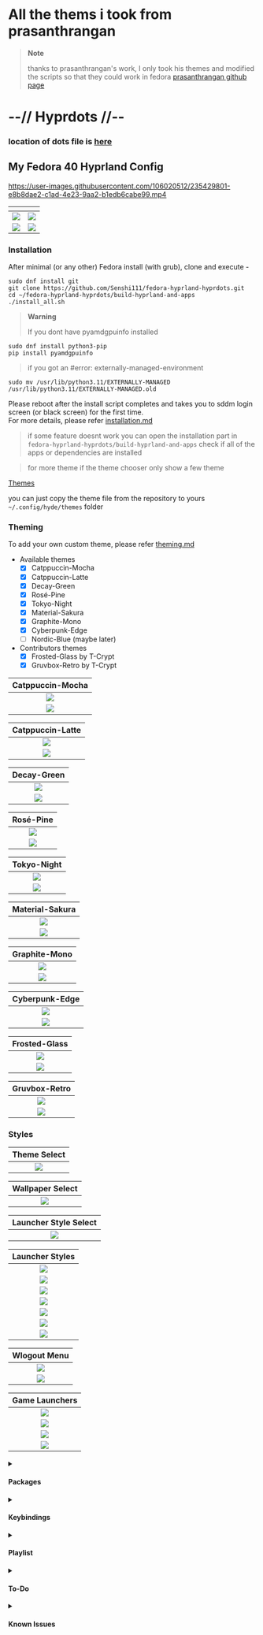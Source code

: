 # All the thems i took from prasanthrangan
> **Note**
>
> thanks to prasanthrangan's work, I only took his themes and modified the scripts so that they could work in fedora
>[prasanthrangan github page](https://github.com/prasanthrangan/hyprdots) 




# --// Hyprdots //--

### location of dots file is [here](https://github.com/Senshi111/hyprland-hyprdots-files.git) 
    
## My Fedora 40 Hyprland Config
https://user-images.githubusercontent.com/106020512/235429801-e8b8dae2-c1ad-4e23-9aa2-b1edb6cabe99.mp4

| <!-- --> | <!-- --> |
| --- | --- |
| ![](https://raw.githubusercontent.com/prasanthrangan/hyprdots/main/Source/assets/showcase_1.png) | ![](https://raw.githubusercontent.com/prasanthrangan/hyprdots/main/Source/assets/showcase_2.png) |
| ![](https://raw.githubusercontent.com/prasanthrangan/hyprdots/main/Source/assets/showcase_3.png) | ![](https://raw.githubusercontent.com/prasanthrangan/hyprdots/main/Source/assets/showcase_4.png) |


### Installation

   

After minimal (or any other) Fedora install (with grub), clone and execute -
```shell
sudo dnf install git
git clone https://github.com/Senshi111/fedora-hyprland-hyprdots.git
cd ~/fedora-hyprland-hyprdots/build-hyprland-and-apps
./install_all.sh
```

> **Warning**
>
> If you dont have pyamdgpuinfo installed
```shell
sudo dnf install python3-pip
pip install pyamdgpuinfo
```
> if you got an  #error: externally-managed-environment
```shell
sudo mv /usr/lib/python3.11/EXTERNALLY-MANAGED /usr/lib/python3.11/EXTERNALLY-MANAGED.old
```

Please reboot after the install script completes and takes you to sddm login screen (or black screen) for the first time.   
For more details, please refer [installation.md](https://github.com/prasanthrangan/hyprdots/blob/main/installation.md)

> if some feature doesnt work you can open the installation part in ```fedora-hyprland-hyprdots/build-hyprland-and-apps``` check if all of the apps or dependencies are installed

> for more theme if the theme chooser only show a few theme

[Themes](https://github.com/prasanthrangan/hyde-themes.git)

you can just copy the theme file from the repository to yours ```~/.config/hyde/themes``` folder

### Theming
To add your own custom theme, please refer [theming.md](https://github.com/prasanthrangan/hyprdots/blob/main/theming.md)
- Available themes
    - [x] Catppuccin-Mocha
    - [x] Catppuccin-Latte
    - [x] Decay-Green
    - [x] Rosé-Pine
    - [x] Tokyo-Night
    - [x] Material-Sakura
    - [x] Graphite-Mono
    - [x] Cyberpunk-Edge
    - [ ] Nordic-Blue (maybe later)

- Contributors themes
    - [x] Frosted-Glass by T-Crypt
    - [x] Gruvbox-Retro by T-Crypt

| Catppuccin-Mocha |
| :-: |
| ![](https://raw.githubusercontent.com/prasanthrangan/hyprdots/main/Source/assets/theme_mocha_1.png) |
| ![](https://raw.githubusercontent.com/prasanthrangan/hyprdots/main/Source/assets/theme_mocha_2.png) |

| Catppuccin-Latte |
| :-: |
| ![](https://raw.githubusercontent.com/prasanthrangan/hyprdots/main/Source/assets/theme_latte_1.png) |
| ![](https://raw.githubusercontent.com/prasanthrangan/hyprdots/main/Source/assets/theme_latte_2.png) |

| Decay-Green |
| :-: |
| ![](https://raw.githubusercontent.com/prasanthrangan/hyprdots/main/Source/assets/theme_decay_1.png) |
| ![](https://raw.githubusercontent.com/prasanthrangan/hyprdots/main/Source/assets/theme_decay_2.png) |

| Rosé-Pine |
| :-: |
| ![](https://raw.githubusercontent.com/prasanthrangan/hyprdots/main/Source/assets/theme_rosine_1.png) |
| ![](https://raw.githubusercontent.com/prasanthrangan/hyprdots/main/Source/assets/theme_rosine_2.png) |

| Tokyo-Night |
| :-: |
| ![](https://raw.githubusercontent.com/prasanthrangan/hyprdots/main/Source/assets/theme_tokyo_1.png) |
| ![](https://raw.githubusercontent.com/prasanthrangan/hyprdots/main/Source/assets/theme_tokyo_2.png) |

| Material-Sakura |
| :-: |
| ![](https://raw.githubusercontent.com/prasanthrangan/hyprdots/main/Source/assets/theme_maura_1.png) |
| ![](https://raw.githubusercontent.com/prasanthrangan/hyprdots/main/Source/assets/theme_maura_2.png) |

| Graphite-Mono |
| :-: |
| ![](https://raw.githubusercontent.com/prasanthrangan/hyprdots/main/Source/assets/theme_graph_1.png) |
| ![](https://raw.githubusercontent.com/prasanthrangan/hyprdots/main/Source/assets/theme_graph_2.png) |

| Cyberpunk-Edge |
| :-: |
| ![](https://raw.githubusercontent.com/prasanthrangan/hyprdots/main/Source/assets/theme_cedge_1.png) |
| ![](https://raw.githubusercontent.com/prasanthrangan/hyprdots/main/Source/assets/theme_cedge_2.png) |

| Frosted-Glass |
| :-: |
| ![](https://raw.githubusercontent.com/prasanthrangan/hyprdots/main/Source/assets/theme_frosted_1.png) |
| ![](https://raw.githubusercontent.com/prasanthrangan/hyprdots/main/Source/assets/theme_frosted_2.png) |

| Gruvbox-Retro |
| :-: |
| ![](https://raw.githubusercontent.com/prasanthrangan/hyprdots/main/Source/assets/theme_gruvbox_1.png) |
| ![](https://raw.githubusercontent.com/prasanthrangan/hyprdots/main/Source/assets/theme_gruvbox_2.png) |


### Styles

| Theme Select |
| :-: |
| ![](https://raw.githubusercontent.com/prasanthrangan/hyprdots/main/Source/assets/theme_select.png) |

| Wallpaper Select |
| :-: |
| ![](https://raw.githubusercontent.com/prasanthrangan/hyprdots/main/Source/assets/walls_select.png) |

| Launcher Style Select |
| :-: |
| ![](https://raw.githubusercontent.com/prasanthrangan/hyprdots/main/Source/assets/rofi_style_sel.png) |

| Launcher Styles |
| :-: |
| ![](https://raw.githubusercontent.com/prasanthrangan/hyprdots/main/Source/assets/rofi_style_1.png) |
| ![](https://raw.githubusercontent.com/prasanthrangan/hyprdots/main/Source/assets/rofi_style_2.png) |
| ![](https://raw.githubusercontent.com/prasanthrangan/hyprdots/main/Source/assets/rofi_style_3.png) |
| ![](https://raw.githubusercontent.com/prasanthrangan/hyprdots/main/Source/assets/rofi_style_4.png) |
| ![](https://raw.githubusercontent.com/prasanthrangan/hyprdots/main/Source/assets/rofi_style_5.png) |
| ![](https://raw.githubusercontent.com/prasanthrangan/hyprdots/main/Source/assets/rofi_style_6.png) |
| ![](https://raw.githubusercontent.com/prasanthrangan/hyprdots/main/Source/assets/rofi_style_7.png) |

| Wlogout Menu |
| :-: |
| ![](https://raw.githubusercontent.com/prasanthrangan/hyprdots/main/Source/assets/wlog_style_1.png) |
| ![](https://raw.githubusercontent.com/prasanthrangan/hyprdots/main/Source/assets/wlog_style_2.png) |

| Game Launchers |
| :-: |
| ![](https://raw.githubusercontent.com/prasanthrangan/hyprdots/main/Source/assets/game_launch_1.png) |
| ![](https://raw.githubusercontent.com/prasanthrangan/hyprdots/main/Source/assets/game_launch_2.png) |
| ![](https://raw.githubusercontent.com/prasanthrangan/hyprdots/main/Source/assets/game_launch_3.png) |
| ![](https://raw.githubusercontent.com/prasanthrangan/hyprdots/main/Source/assets/game_launch_4.png) |


<details>
<summary><h4>Packages</h4></summary>

| tools | |
| :-- | --- |
pipewire | audio and video server
pipewire-alsa | for audio
pipewire-audio | for audio
pipewire-jack | for audio
pipewire-pulse | for audio
wireplumber | audio and video server
network-manager | network manager
network-manager-gnome | nm tray
bluez | for bluetooth
blueman | bt tray
brightnessctl | brightness control for laptop

| login | |
| :-- | --- |
sddm-git | display manager for login
qt5-wayland | for QT wayland XDP
qt6-wayland | for QT wayland XDP

| hypr | |
| :-- | --- |
hyprland-git | main window manager 
dunst | graphical notification daemon
rofi-lbonn-wayland | app launcher
waybar | status bar
swww | wallpaper app
swayidle | idle management daemon
wlogout | logout screen
grim | screenshot tool
slurp | selects region for screenshot/screenshare
swappy | screenshot editor
cliphist | clipboard manager

| dependencies | |
| :-- | --- |
polkit-kde-agent | authentication agent
xdg-desktop-portal-hyprland-git | XDG Desktop Portal
xdg-desktop-portal-gtk | XDG Desktop Portal file picker
imagemagick | for kitty/neofetch image processing
qt5-imageformats | for dolphin thumbnails
pavucontrol | audio settings gui
pamixer | for waybar audio

| theming | |
| :-- | --- |
nwg-look | theming GTK apps
kvantum | theming QT apps
qt5ct | theming QT5 apps

| applications | |
| :-- | --- |
firefox | browser
kitty | terminal
neofetch | fetch tool
dolphin | kde file manager
visual-studio-code | gui code editor
vim | text editor
ark | kde file archiver

| shell | |
| :-- | --- |
zsh | main shell
exa | colorful file lister
oh-my-zsh-git | for zsh plugins
pokemon-colorscripts-git | display pokemon sprites

</details>


<details>
<summary><h4>Keybindings</h4></summary>

| Keys | Action |
| :--  | :-- |
| `Super` + `Q`| quit active/focused window
| `Super` + `Del` | quit hyprland session
| `Super` + `W` | toggle window on focus to float
| `Alt` + `Enter` | toggle window on focus to fullscreen
| `Alt` + `J` | toggle layout
| `Super` + `G` | toggle window group
| `Super` + `T` | launch kitty terminal
| `Super` + `E` | launch dolphin file explorer
| `Super` + `V` | launch Vs code
| `Super` + `F` | launch firefox
| `Super` + `A` | launch desktop applications (rofi)
| `Super` + `Tab` | switch open applications (rofi)
| `Super` + `R` | browse system files (rofi)
| `F10` | mute audio output (toggle)
| `F11` | decrease volume (hold)
| `F12` | increase volume (hold)
| `Super` + `L` | lock screen
| `Super` + `Backspace` | logout menu
| `Super` + `P` | screenshot snip
| `Super` + `Alt` + `P` | print current screen
| `Super` + `RightClick` | resize the window 
| `Super` + `LeftClick` | change the window position
| `Super` + `MouseScroll` | cycle through workspaces
| `Super` + `Shift` + `←` `→` `↑` `↓` | resize windows (hold)
| `Super` + `[0-9]` | switch to workspace [0-9]
| `Super` + `Shift` + `[0-9]` | move active window to workspace [0-9]
| `Super` + `Alt` + `S` | move window to special workspace
| `Super` + `S` | toogle to special workspace
| `Super` + `Alt` + `→` | next wallpaper
| `Super` + `Alt` + `←` | previous wallpaper
| `Super` + `Alt` + `↑` | next waybar mode
| `Super` + `Alt` + `↓` | previous waybar mode
| `Super` + `Shift` + `T` | theme select menu
| `Super` + `Shift` + `A` | rofi style select menu
| `Super` + `Alt` + `G` | disable hypr effects for gamemode

</details>


<details>
<summary><h4>Playlist</h4></summary>

| youtube |
| --- |
| [![IMAGE ALT TEXT](https://raw.githubusercontent.com/prasanthrangan/hyprdots/main/Source/assets/yt_playlist.png)](https://www.youtube.com/watch?v=_nyStxAI75s&list=PLt8rU_ebLsc5yEHUVsAQTqokIBMtx3RFY) |

</details>


<details>
<summary><h4>To-Do</h4></summary>

- [x] Wallpaper change script (ver2)
- [x] Theme selector script
- [x] Theme change script (ver2)
- [x] Update rofi configs
- [x] Clipboard manager in waybar
- [x] Add options to install script (ver2)
- [x] Dynamic waybar config generator script
- [x] Media control mpris module for waybar
- [x] Update Volume control script/notification (ver2)
- [x] Rofi config change script + add new configs
- [x] Make wlogout configs dynamic and sync with theme
- [ ] Wallpaper select script with rofi menu
- [ ] Fix rofi configs/scripts for dynamic scaling
- [ ] Sync PC/keyboard hw rgb with current theme (themeswitch.sh + openrgb)
- [ ] Add battery and brightness indicator/notification for laptop users
- [ ] Replace waybar with Eww? (maybe later)

</details>


<details>
<summary><h4>Known Issues</h4></summary>

- [ ] Random lockscreen crash, refer https://github.com/swaywm/sway/issues/7046
- [ ] Waybar launching rofi breaks mouse input (added `sleep 0.1` as workaround), refer https://github.com/Alexays/Waybar/issues/1850
- [ ] Flatpak QT apps does not follow system theme

</details>

